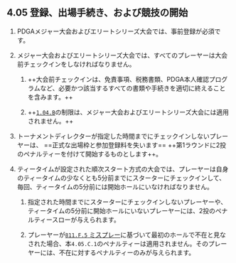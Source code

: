 ## 4.05 登録、出場手続き、および競技の開始

1. PDGAメジャー大会およびエリートシリーズ大会では、事前登録が必須です。

1. メジャー大会およびエリートシリーズ大会では、すべてのプレーヤーは大会前チェックインをしなければなりません。

    1. ++大会前チェックインは、免責事項、税務書類、PDGA本人確認プログラムなど、必要かつ該当するすべての書類や手続きを適切に終えることを含みます。++

    1. ++[`1.04.B`](#大会の出場手続き)の制限は、メジャー大会およびエリートシリーズ大会には適用されません。++

1. トーナメントディレクターが指定した時間までにチェックインしないプレーヤーは、
==正式な出場枠と参加登録料を失います==
++第1ラウンドに2投のペナルティーを付けて開始するものとします++。

1. ティータイムが設定された順次スタート方式の大会では、プレーヤーは自身のティータイムの少なくとも5分前までにスターターにチェックインして、毎回、ティータイムの5分前には開始ホールにいなければなりません。

    1. 指定された時間までにスターターにチェックインしないプレーヤーや、ティータイムの5分前に開始ホールにいないプレーヤーには、2投のペナルティースローが与えられます。

    1. プレーヤーが[`811.F.5` ミスプレー](ordg/811)に基づいて最初のホールで不在と見なされた場合、本`4.05.C.1`のペナルティーは適用されません。そのプレーヤーには、不在に対するペナルティーのみが与えられます。
